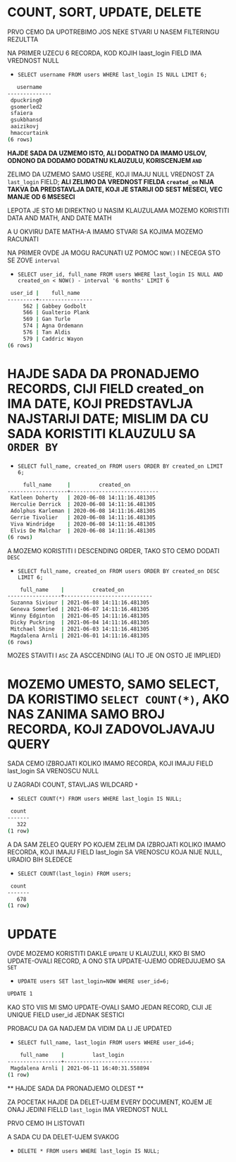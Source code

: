 # COUNT, SORT, UPDATE, DELETE

PRVO CEMO DA UPOTREBIMO JOS NEKE STVARI U NASEM FILTERINGU REZULTTA

NA PRIMER UZECU 6 RECORDA, KOD KOJIH laast_login FIELD IMA VREDNOST NULL

- `SELECT username FROM users WHERE last_login IS NULL LIMIT 6;`

```zsh
   username   
--------------
 dpuckring0
 gsomerled2
 sfaiera
 gsukbhansd
 aaizikovj
 hmaccurtaink
(6 rows)
```

**HAJDE SADA DA UZMEMO ISTO, ALI DODATNO DA IMAMO USLOV, ODNONO DA DODAMO DODATNU KLAUZULU, KORISCENJEM `AND`**

ZELIMO DA UZMEMO SAMO USERE, KOJI IMAJU NULL VREDNOST ZA `last_login` FIELD; **ALI ZELIMO DA VREDNOST FIELDA `created_on`  NIJA TAKVA DA PREDSTAVLJA DATE, KOJI JE STARIJI OD SEST MESECI, VEC MANJE OD 6 MSESECI**

LEPOTA JE STO MI DIREKTNO U NASIM KLAUZULAMA MOZEMO KORISTITI DATA AND MATH, AND DATE MATH

A U OKVIRU DATE MATHA-A IMAMO STVARI SA KOJIMA MOZEMO RACUNATI

NA PRIMER OVDE JA MOGU RACUNATI UZ POMOC `NOW()` I NECEGA STO SE ZOVE `interval`

- `SELECT user_id, full_name FROM users WHERE last_login IS NULL AND created_on < NOW() - interval '6 months' LIMIT 6`

```zsh
 user_id |    full_name    
---------+-----------------
     562 | Gabbey Godbolt
     566 | Gualterio Plank
     569 | Gan Turle
     574 | Agna Ordemann
     576 | Tan Aldis
     579 | Caddric Wayon
(6 rows)
```

# HAJDE SADA DA PRONADJEMO RECORDS, CIJI FIELD created_on IMA DATE, KOJI PREDSTAVLJA NAJSTARIJI DATE; MISLIM DA CU SADA KORISTITI KLAUZULU SA `ORDER BY`

- `SELECT full_name, created_on FROM users ORDER BY created_on LIMIT 6;`

```zsh
     full_name     |         created_on         
-------------------+----------------------------
 Katleen Doherty   | 2020-06-08 14:11:16.481305
 Herculie Derrick  | 2020-06-08 14:11:16.481305
 Adolphus Karleman | 2020-06-08 14:11:16.481305
 Gerrie Tivolier   | 2020-06-08 14:11:16.481305
 Viva Windridge    | 2020-06-08 14:11:16.481305
 Elvis De Malchar  | 2020-06-08 14:11:16.481305
(6 rows)
```

A MOZEMO KORISTITI I DESCENDING ORDER, TAKO STO CEMO DODATI `DESC`

- `SELECT full_name, created_on FROM users ORDER BY created_on DESC LIMIT 6;`

```zsh
    full_name    |         created_on         
-----------------+----------------------------
 Suzanna Siviour | 2021-06-08 14:11:16.481305
 Geneva Somerled | 2021-06-07 14:11:16.481305
 Winny Edginton  | 2021-06-05 14:11:16.481305
 Dicky Puckring  | 2021-06-04 14:11:16.481305
 Mitchael Shine  | 2021-06-03 14:11:16.481305
 Magdalena Arnli | 2021-06-01 14:11:16.481305
(6 rows)
```

MOZES STAVITI I `ASC` ZA ASCCENDING (ALI TO JE ON OSTO JE IMPLIED)

# MOZEMO UMESTO, SAMO SELECT, DA KORISTIMO   `SELECT COUNT(*)`, AKO NAS ZANIMA SAMO BROJ RECORDA, KOJI ZADOVOLJAVAJU QUERY

SADA CEMO IZBROJATI KOLIKO IMAMO RECORDA, KOJI IMAJU FIELD last_login SA VRENOSCU NULL

U ZAGRADI COUNT, STAVLJAS WILDCARD `*`

- `SELECT COUNT(*) FROM users WHERE last_login IS NULL;`

```zsh
 count 
-------
   322
(1 row)
```

A DA SAM ZELEO QUERY PO KOJEM ZELIM DA IZBROJATI KOLIKO IMAMO RECORDA, KOJI IMAJU FIELD last_login SA VRENOSCU KOJA NIJE NULL, URADIO BIH SLEDECE

- `SELECT COUNT(last_login) FROM users;`

```zsh
 count 
-------
   678
(1 row)
```

# UPDATE

OVDE MOZEMO KORISTITI DAKLE `UPDATE` U KLAUZULI, KKO BI SMO UPDATE-OVALI RECORD, A ONO STA UPDATE-UJEMO ODREDJUJEMO SA `SET`

- `UPDATE users SET last_login=NOW WHERE user_id=6;`

```zsh
UPDATE 1
```

KAO STO VIIS MI SMO UPDATE-OVALI SAMO JEDAN RECORD, CIJI JE UNIQUE FIELD user_id JEDNAK SESTICI

PROBACU DA GA NADJEM DA VIDIM DA LI JE UPDATED

- `SELECT full_name, last_login FROM users WHERE user_id=6;`

```zsh
    full_name    |         last_login         
-----------------+----------------------------
 Magdalena Arnli | 2021-06-11 16:40:31.558894
(1 row)
```

** HAJDE SADA DA PRONADJEMO OLDEST **

ZA POCETAK HAJDE DA DELET-UJEM EVERY DOCUMENT, KOJEM JE ONAJ JEDINI FIELLD `last_login` IMA VREDNOST NULL

PRVO CEMO IH LISTOVATI

A SADA CU DA DELET-UJEM SVAKOG

- `DELETE * FROM users WHERE last_login IS NULL;`